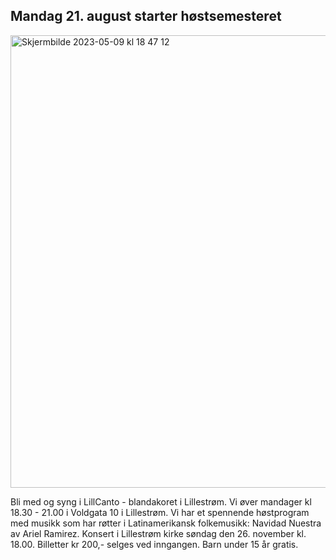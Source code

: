 ## Mandag 21. august starter høstsemesteret
<img width="724" alt="Skjermbilde 2023-05-09 kl  18 47 12" src="https://github.com/nilsel/LillCanto/assets/55960818/7b73e04d-53d2-4285-9471-a158b95090b9">

Bli med og syng i  LillCanto - blandakoret i Lillestrøm. Vi øver mandager kl 18.30 - 21.00 i Voldgata 10 i Lillestrøm. 
Vi har et spennende høstprogram med musikk som har røtter i Latinamerikansk folkemusikk: Navidad Nuestra av Ariel Ramirez. Konsert i Lillestrøm kirke søndag den 26. november kl. 18.00. Billetter kr 200,- selges ved inngangen. Barn under 15 år gratis.
